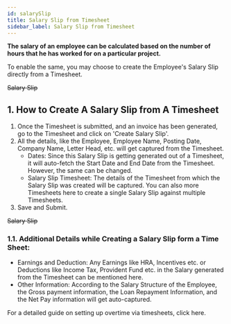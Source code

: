 ```yaml
---
id: salarySlip
title: Salary Slip from Timesheet
sidebar_label: Salary Slip from Timesheet
---
```


**The salary of an employee can be calculated based on the number of hours that he has worked for on a particular project.**

To enable the same, you may choose to create the Employee's Salary Slip directly from a Timesheet.

~~Salary Slip~~

## 1. How to Create A Salary Slip from A Timesheet

1. Once the Timesheet is submitted, and an invoice has been generated, go to the Timesheet and click on 'Create Salary Slip'.
1. All the details, like the Employee, Employee Name, Posting Date, Company Name, Letter Head, etc. will get captured from the Timesheet.
   - Dates: Since this Salary Slip is getting generated out of a Timesheet, it will auto-fetch the Start Date and End Date from the Timesheet. However, the same can be changed.
   - Salary Slip Timesheet: The details of the Timesheet from which the Salary Slip was created will be captured. You can also more Timesheets here to create a single Salary Slip against multiple Timesheets.
1. Save and Submit.

~~Salary Slip~~

### 1.1. Additional Details while Creating a Salary Slip form a Time Sheet:

- Earnings and Deduction: Any Earnings like HRA, Incentives etc. or Deductions like Income Tax, Provident Fund etc. in the Salary generated from the Timesheet can be mentioned here.
- Other Information: According to the Salary Structure of the Employee, the Gross payment information, the Loan Repayment Information, and the Net Pay information will get auto-captured.
  
For a detailed guide on setting up overtime via timesheets, click here.

